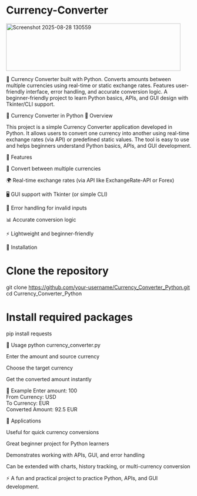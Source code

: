 # Currency-Converter

<img width="474" height="129" alt="Screenshot 2025-08-28 130559" src="https://github.com/user-attachments/assets/b1e5b78f-f9ee-4b0a-ad97-b867a9f3cdbd" />

💱 Currency Converter built with Python. Converts amounts between multiple currencies using real-time or static exchange rates. Features user-friendly interface, error handling, and accurate conversion logic. A beginner-friendly project to learn Python basics, APIs, and GUI design with Tkinter/CLI support.

💱 Currency Converter in Python
📌 Overview

This project is a simple Currency Converter application developed in Python. It allows users to convert one currency into another using real-time exchange rates (via API) or predefined static values. The tool is easy to use and helps beginners understand Python basics, APIs, and GUI development.

🔹 Features

🔄 Convert between multiple currencies

🌍 Real-time exchange rates (via API like ExchangeRate-API or Forex)

🖥️ GUI support with Tkinter (or simple CLI)

🚫 Error handling for invalid inputs

📊 Accurate conversion logic

⚡ Lightweight and beginner-friendly

🔹 Installation
# Clone the repository
git clone https://github.com/your-username/Currency_Converter_Python.git
cd Currency_Converter_Python

# Install required packages
pip install requests

🔹 Usage
python currency_converter.py


Enter the amount and source currency

Choose the target currency

Get the converted amount instantly

🔹 Example
Enter amount: 100  
From Currency: USD  
To Currency: EUR  
Converted Amount: 92.5 EUR

🔹 Applications

Useful for quick currency conversions

Great beginner project for Python learners

Demonstrates working with APIs, GUI, and error handling

Can be extended with charts, history tracking, or multi-currency conversion

⚡ A fun and practical project to practice Python, APIs, and GUI development.
